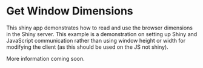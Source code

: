 # Get Window Dimensions

This shiny app demonstrates how to read and use the browser dimensions in the Shiny server. This example is a demonstration on setting up Shiny and JavaScript communication rather than using window height or width for modifying the client (as this should be used on the JS not shiny).

More information coming soon.